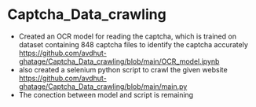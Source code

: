 # Captcha_Data_crawling

* Created an OCR model for reading the captcha, which is trained on dataset containing 848 captcha files to identify the captcha accurately https://github.com/avdhut-ghatage/Captcha_Data_crawling/blob/main/OCR_model.ipynb
* also created a selenium python script to crawl the given website https://github.com/avdhut-ghatage/Captcha_Data_crawling/blob/main/main.py
* The conection between model and script is remaining
